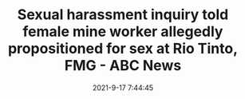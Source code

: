 ---
"title": "Sexual harassment inquiry told female mine worker allegedly propositioned for sex at Rio Tinto, FMG - ABC News"
"date": "2021-9-17 7:44:45"
"feed_name": "GOOGLENEWSMINING"
"feed_website": "https://news.google.com/search?q=mining%2Bincident&hl=en-US&gl=US&ceid=US:en"
"feed_rss": "https://news.google.com/rss/search?q=mining%2Bincident&hl=en-US&gl=US&ceid=US:en"
"link": "https://www.abc.net.au/news/2021-09-17/female-rio-tinto-fmg-worker-sexual-harassment-allegations/100471206"
"file": "_posts/2021-1-1-27e00f8b3689e421ca27d43c7b4b4fc0ab302766.md"
"accident": "0"
"drilling": "0"
"dead": "0"
"injured": "0"
"where": "unknown site"
---